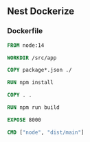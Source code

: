 ## Nest Dockerize

### Dockerfile

```Dockerfile
FROM node:14

WORKDIR /src/app

COPY package*.json ./

RUN npm install

COPY . .

RUN npm run build

EXPOSE 8000

CMD ["node", "dist/main"]
```
